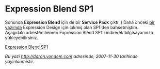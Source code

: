 # Expression Blend SP1
Sonunda **Expression Blend** için de bir **Service Pack** çıktı :) Daha
önceki [bir
yazımda](http://daron.yondem.com/tr/post/82d60ae0-644a-42d2-a5a2-42a4f7f1b1eb)
Expression Design için çıkmış olan SP1'den bahsetmiştim. Aşağıdaki
adresten hemen Expression Blend SP1'i indirerek bilgisayarınıza
yükleyebilirsiniz.

[Expression Blend
SP1](http://www.microsoft.com/downloads/details.aspx?FamilyID=a07196d1-971b-4710-99c8-d3d9603ccfcb&DisplayLang=en)



*Bu yazi http://daron.yondem.com adresinde, 2007-11-30 tarihinde yayinlanmistir.*
